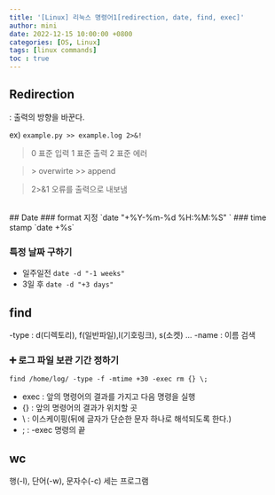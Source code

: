 ```yaml
---
title: '[Linux] 리눅스 명령어1[redirection, date, find, exec]'
author: mini
date: 2022-12-15 10:00:00 +0800
categories: [OS, Linux]
tags: [linux commands]
toc : true
---
```


## Redirection
 : 출력의 방향을 바꾼다.

ex) `example.py >> example.log 2>&!`

 > 0 표준 입력
   1 표준 출력
   2 표준 에러

 > \>  overwirte
   \>> append

 > 2>&1 오류를 출력으로 내보냄

<br/>
## Date
### format 지정
`date "+%Y-%m-%d %H:%M:%S" `
### time stamp
`date +%s`

### 특정 날짜 구하기
- 일주일전
`date -d "-1 weeks"`
- 3일 후
`date -d "+3 days"`


## find
-type : d(디렉토리), f(일반파일),l(기호링크), s(소켓) ...
-name : 이름 검색

### ➕ 로그 파일 보관 기간 정하기
`find /home/log/ -type -f -mtime +30 -exec rm {} \;`
- exec : 앞의 명령어의 결과를 가지고 다음 명령을 실행
- {} : 앞의 명령어의 결과가 위치할 곳
- \ : 이스케이핑(뒤에 글자가 단순한 문자 하나로 해석되도록 한다.)
- ; : -exec 명령의 끝

## wc
행(-l), 단어(-w), 문자수(-c) 세는 프로그램


